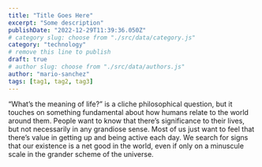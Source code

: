 ```yaml
---
title: "Title Goes Here"
excerpt: "Some description"
publishDate: "2022-12-29T11:39:36.050Z"
# category slug: choose from "./src/data/category.js"
category: "technology"
# remove this line to publish
draft: true
# author slug: choose from "./src/data/authors.js"
author: "mario-sanchez"
tags: [tag1, tag2, tag3]
---
```


“What’s the meaning of life?” is a cliche philosophical question, but it touches on something fundamental about how humans relate to the world around them. People want to know that there’s significance to their lives, but not necessarily in any grandiose sense. Most of us just want to feel that there’s value in getting up and being active each day. We search for signs that our existence is a net good in the world, even if only on a minuscule scale in the grander scheme of the universe.

